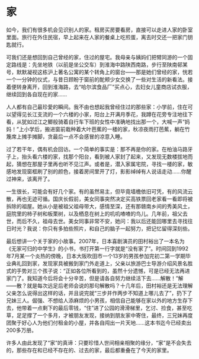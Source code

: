 # 家

如今，我们有很多机会见识别人的家。租房买房要看房，直接可以走进人家的卧室里面。旅行在外住民宿，早上起来在人家的餐桌上吃煎蛋，离去时交还一把家门钥匙就行。 

可我们还是想回到自己曾经的家，住过的屋宅。我母亲与姨妈们把臂同游的一个固定路线是：先坐地铁（以前是坐公交车）到淮海中路陕西南路，步行至陕南邨某号，默默凝视这栋沪上著名公寓的某个转角上的窗台——那是她们曾经的家，恍若一个一分钟的仪式，与昔日顾盼于窗前的酡颊少女交换了一些对生活的新看法。接着便转身离开，回到淮海路，去“哈尔滨食品厂”买点心，去妇女儿童商店试衣服，继续回到各自现在的家…… 

人人都有自己最珍愛的瞬间。我不由也想起我曾经住过的那些家：小学前，住在可以望得见长江支流的一个六楼的小家，阳台上开满月季花，我蹲在花旁专注地往下看，从犹如过江之鲫般骑着自行车下班的女性中准确地找出那一个，大喊一声“妈妈！”上小学后，搬进窗前栽种着大叶芭蕉的一楼的家，秋凉夜雨打芭蕉，躺在竹篾席上摊手摊脚，贪最后一点不会感冒的凉意入睡。 

过了若干年，偶有机会回访。一个简单的事实是：那不再是你的家。在柏油马路牙子上，抬头看六楼的家，找那个阳台，看到被人家封了起来，又发现无数楼拔地而起，猜想在那屋子里再也听不见江声。或者是，潜入家属宅院，寻找一楼的家，敏感地发现窗框刷了别的颜色，接着房间里开了灯，影影绰绰有人说话走动……你醒过神来，该离开了。 

一生很长，可能会有好几个家。有的虽然易主，但毕竟墙檐依旧可凭，有的风流云散，再也无迹可循。国庆长假前，美女同事突然决定买高铁票回老家看一看即将被拆除的祖屋。她从小是被祖父祖母带大，感情至深，还有那赣南乡间的秀美风土，庭院里的柿子树和板栗树，以及栖息在树上的叽叽喳喳的鸟儿。几年前，祖父去世，而后不久，祖母去世。美女同事非常不安，她问：我以后还能回哪里去寻找往日时光？我说：你只有多拍些照片，和自己的脑子一起努力，把记忆留得深刻些。 

最后想讲一个关于家的小故事。2007年，日本喜剧演员的田村裕出了一本名为《无家可归的中学生》的小书，书打开第一行字就是“没有家了”。时间回到1992年7月某一个炎热的傍晚，日本大阪吹田市一个13岁的男孩参加完初二第一学期毕业典礼回到家，发现家具被搬到家门外走道上，父亲以旅游巴士导游介绍风景名胜式的手势对三个孩子说：“正如各位所看到的，虽然十分遗憾，可是已经无法再进家门了。我知道今后将会十分辛苦，但是请各自努力继续活下去……解散！”解——散？就是每次远足后老师会说的那句解散吗？十几年后，田村裕还是无法理解父亲怎么说得出这样的话，并且说完就“三步并作两步不知道上哪儿去了”，扔下了兄妹三人。倔强、不想给人添麻烦的小男孩，相信自己能够在家以外的地方生存下去，他带着一点剩下的最后零钱，“住”进了公园的滑滑梯里，乞讨、捡食，甚至吃草，足足撑了一个多月，才被朋友发现，接纳到朋友家中寄住，最终，三兄妹再度团聚于好心人为他们付租金的小屋，并各自闯出一片天地……这本书迄今已经卖出200多万册。 

许多人由此发现了“家”的真谛：只要珍惜人世间相亲相聚的缘分，“家”是不会失去的，那些存在和已经不存在的、过去的家，最后都重叠在了今天的家里。